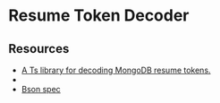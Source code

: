 # Resume Token Decoder

## Resources

- [A Ts library for decoding MongoDB resume tokens.](https://github.com/mongodb-js/mongodb-resumetoken-decoder)
- [](https://github.com/mongodb/mongo/blob/6e34f5094204aaf9bf14b51252ab347b4035b584/src/mongo/db/storage/key_string.cpp)
- [Bson spec](https://bsonspec.org/spec.html)